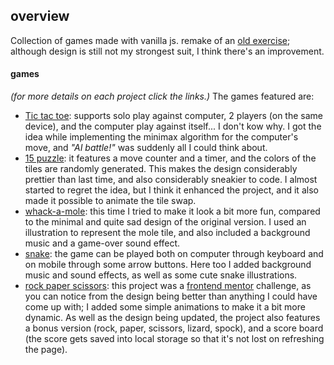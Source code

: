 ## overview

Collection of games made with vanilla js. remake of an [old exercise](https://github.com/tortaruga/vanilla-js-games); although design is still not my strongest suit, I think there's an improvement.

#### games

*(for more details on each project click the links.)*
The games featured are: 

- [Tic tac toe](https://github.com/tortaruga/tic-tac-toe): supports solo play against computer, 2 players (on the same device), and the computer play against itself... I don't kow why. I got the idea while implementing the minimax algorithm for the computer's move, and *"AI battle!"* was suddenly all I could think about. 
- [15 puzzle](https://github.com/tortaruga/15puzzle): it features a move counter and a timer, and the colors of the tiles are randomly generated. This makes the design considerably prettier than last time, and also considerably sneakier to code. I almost started to regret the idea, but I think it enhanced the project, and it also made it possible to animate the tile swap.
- [whack-a-mole](https://github.com/tortaruga/whackamole): this time I tried to make it look a bit more fun, compared to the minimal and quite sad design of the original version. I used an illustration to represent the mole tile, and also included a background music and a game-over sound effect. 
- [snake](https://github.com/tortaruga/snake-game): the game can be played both on computer through keyboard and on mobile through some arrow buttons. Here too I added background music and sound effects, as well as some cute snake illustrations.
- [rock paper scissors](https://github.com/tortaruga/rock-paper-scissors-frontend-mentor): this project was a [frontend mentor](https://www.frontendmentor.io/challenges/rock-paper-scissors-game-pTgwgvgH) challenge, as you can notice from the design being better than anything I could have come up with; I added some simple animations to make it a bit more dynamic. As well as the design being updated, the project also features a bonus version (rock, paper, scissors, lizard, spock), and a score board (the score gets saved into local storage so that it's not lost on refreshing the page).

